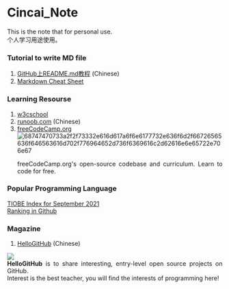 <!--
Text
<p align="justify"></p>
-->

# Cincai_Note

This is the note that for personal use.<br>
个人学习用途使用。

### Tutorial to write MD file
1. [GitHub上README.md教程](https://blog.csdn.net/kaitiren/article/details/38513715) (Chinese)
2. [Markdown Cheat Sheet](https://www.markdownguide.org/cheat-sheet/)

### Learning Resourse
1. [w3cschool](https://www.w3schools.com/)
2. [runoob.com](https://www.runoob.com/html/html-tutorial.html) (Chinese)
3. [freeCodeCamp.org](https://github.com/freeCodeCamp/freeCodeCamp) ![68747470733a2f2f73332e616d617a6f6e6177732e636f6d2f66726565636f646563616d702f776964652d736f6369616c2d62616e6e65722e706e67](https://user-images.githubusercontent.com/80609325/135331268-c8cf3eec-114e-4a76-8871-14512c70581d.png)<p align="justify">freeCodeCamp.org's open-source codebase and curriculum. Learn to code for free.</p>

### Popular Programming Language
[TIOBE Index for September 2021](https://www.tiobe.com/tiobe-index/) <br>
[Ranking in Github](https://madnight.github.io/githut/#/)

### Magazine
1. [HelloGitHub](https://github.com/521xueweihan/HelloGitHub) (Chinese) <br>
<p align="justify">
  <img src="https://cdn.jsdelivr.net/gh/521xueweihan/img_logo@main/logo/readme.gif"/>
  <br><strong>HelloGitHub</strong> is to share interesting, entry-level open source projects on GitHub.
  <br>Interest is the best teacher, you will find the interests of programming here!
</p>

